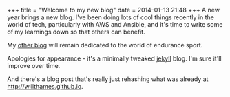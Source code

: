 +++
title = "Welcome to my new blog"
date = 2014-01-13 21:48
+++
A new year brings a new blog. I've been doing lots of cool things recently in
the world of tech, particularly with AWS and Ansible, and it's time to write 
some of my learnings down so that others can benefit. 

My [other blog](http://will.thames.id.au/) will remain dedicated to the world
of endurance sport. 

Apologies for appearance - it's a minimally tweaked [jekyll](http://jekyllrb.com)
blog. I'm sure it'll improve over time.

And there's a blog post that's really just rehashing what was already at
http://willthames.github.io. 
